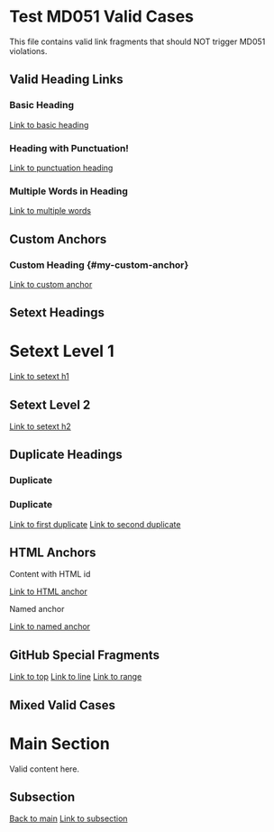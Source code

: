 # Test MD051 Valid Cases

This file contains valid link fragments that should NOT trigger MD051 violations.

## Valid Heading Links

### Basic Heading

[Link to basic heading](#basic-heading)

### Heading with Punctuation!

[Link to punctuation heading](#heading-with-punctuation)

### Multiple Words in Heading

[Link to multiple words](#multiple-words-in-heading)

## Custom Anchors

### Custom Heading {#my-custom-anchor}

[Link to custom anchor](#my-custom-anchor)

## Setext Headings

Setext Level 1
==============

[Link to setext h1](#setext-level-1)

Setext Level 2
--------------

[Link to setext h2](#setext-level-2)

## Duplicate Headings

### Duplicate

### Duplicate

[Link to first duplicate](#duplicate)
[Link to second duplicate](#duplicate-1)

## HTML Anchors

<div id="html-anchor">Content with HTML id</div>

[Link to HTML anchor](#html-anchor)

<a name="named-anchor">Named anchor</a>

[Link to named anchor](#named-anchor)

## GitHub Special Fragments

[Link to top](#top)
[Link to line](#L42)
[Link to range](#L10C5-L15C20)

## Mixed Valid Cases

# Main Section

Valid content here.

## Subsection

[Back to main](#main-section)
[Link to subsection](#subsection)
